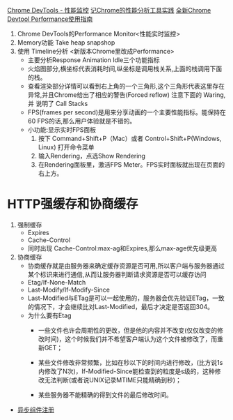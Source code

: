 [Chrome DevTools - 性能监控](https://juejin.im/post/5a37b2f56fb9a0451e3fe73d)
[记Chrome的性能分析工具实践](https://juejin.im/post/5a6e78abf265da3e3f4cf085)
[全新Chrome Devtool Performance使用指南](https://zhuanlan.zhihu.com/p/29879682)
1. Chrome DevTools的Performance Monitor<性能实时监控>
2. Memory功能 Take heap snapshop
3. 使用 Timeline分析 <新版本Chrome里改成Performance>
   * 主要分析Response Animation Idle三个功能指标
   * 火焰图部分,横坐标代表消耗时间,纵坐标是调用栈关系,上面的栈调用下面的栈。
   * 查看渲染部分详情可以看到右上角的一个三角形,这个三角形代表这里存在异常,并且Chrome给出了相应的警告(Forced reflow) 注意下面的  Waring,并 说明了 Call Stacks   
   * FPS(frames per second)是用来分享动画的一个主要性能指标。能保持在60 FPS的话,那么用户体验就是不错的。 
   * 小功能:显示实时FPS面板
      1. 按下 Command+Shift+P（Mac）或者 Control+Shift+P(Windows, Linux) 打开命令菜单
      2. 输入Rendering，点选Show Rendering
      3. 在Rendering面板里，激活FPS Meter。FPS实时面板就出现在页面的右上方。
      
  #  HTTP强缓存和协商缓存
   1. 强制缓存
      * Expires
      * Cache-Control 
      * 同时出现 Cache-Control:max-ag和Expires,那么max-age优先级更高
   2. 协商缓存
      * 协商缓存就是由服务器来确定缓存资源是否可用,所以客户端与服务器通过某个标识来进行通信,从而让服务器判断请求资源是否可以缓存访问
      * Etag/If-None-Match
      *  Last-Modify/If-Modify-Since
      * Last-Modified与ETag是可以一起使用的，服务器会优先验证ETag，一致的情况下，才会继续比对Last-Modified，最后才决定是否返回304。
      * 为什么要有Etag
         * 一些文件也许会周期性的更改，但是他的内容并不改变(仅仅改变的修改时间)，这个时候我们并不希望客户端认为这个文件被修改了，而重新GET；
         
         * 某些文件修改非常频繁，比如在秒以下的时间内进行修改，(比方说1s内修改了N次)，If-Modified-Since能检查到的粒度是s级的，这种修改无法判断(或者说UNIX记录MTIME只能精确到秒)；
         
         * 某些服务器不能精确的得到文件的最后修改时间。  
   * [异步组件注册](https://blog.csdn.net/github_37847992/article/details/78128794)             
